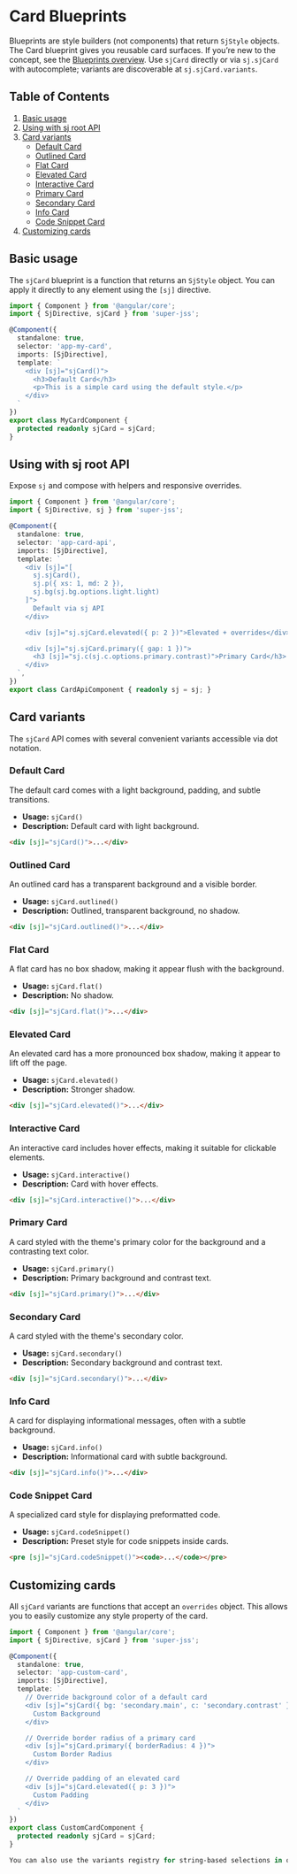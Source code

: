 # Card Blueprints

Blueprints are style builders (not components) that return `SjStyle` objects. The Card blueprint gives you reusable card surfaces. If you’re new to the concept, see the [Blueprints overview](./_index.md). Use `sjCard` directly or via `sj.sjCard` with autocomplete; variants are discoverable at `sj.sjCard.variants`.

## Table of Contents
1. [Basic usage](#basic-usage)
2. [Using with sj root API](#using-with-sj-root-api)
3. [Card variants](#card-variants)
    - [Default Card](#default-card)
    - [Outlined Card](#outlined-card)
    - [Flat Card](#flat-card)
    - [Elevated Card](#elevated-card)
    - [Interactive Card](#interactive-card)
    - [Primary Card](#primary-card)
    - [Secondary Card](#secondary-card)
    - [Info Card](#info-card)
    - [Code Snippet Card](#code-snippet-card)
4. [Customizing cards](#customizing-cards)

## Basic usage

The `sjCard` blueprint is a function that returns an `SjStyle` object. You can apply it directly to any element using the `[sj]` directive.

```typescript
import { Component } from '@angular/core';
import { SjDirective, sjCard } from 'super-jss';

@Component({
  standalone: true,
  selector: 'app-my-card',
  imports: [SjDirective],
  template: `
    <div [sj]="sjCard()">
      <h3>Default Card</h3>
      <p>This is a simple card using the default style.</p>
    </div>
  `
})
export class MyCardComponent {
  protected readonly sjCard = sjCard;
}
```

## Using with sj root API

Expose `sj` and compose with helpers and responsive overrides.

```ts
import { Component } from '@angular/core';
import { SjDirective, sj } from 'super-jss';

@Component({
  standalone: true,
  selector: 'app-card-api',
  imports: [SjDirective],
  template: `
    <div [sj]="[
      sj.sjCard(),
      sj.p({ xs: 1, md: 2 }),
      sj.bg(sj.bg.options.light.light)
    ]">
      Default via sj API
    </div>

    <div [sj]="sj.sjCard.elevated({ p: 2 })">Elevated + overrides</div>

    <div [sj]="sj.sjCard.primary({ gap: 1 })">
      <h3 [sj]="sj.c(sj.c.options.primary.contrast)">Primary Card</h3>
    </div>
  `,
})
export class CardApiComponent { readonly sj = sj; }
```

## Card variants

The `sjCard` API comes with several convenient variants accessible via dot notation.

### Default Card

The default card comes with a light background, padding, and subtle transitions.

- **Usage:** `sjCard()`
- **Description:** Default card with light background.

```html
<div [sj]="sjCard()">...</div>
```

### Outlined Card

An outlined card has a transparent background and a visible border.

- **Usage:** `sjCard.outlined()`
- **Description:** Outlined, transparent background, no shadow.

```html
<div [sj]="sjCard.outlined()">...</div>
```

### Flat Card

A flat card has no box shadow, making it appear flush with the background.

- **Usage:** `sjCard.flat()`
- **Description:** No shadow.

```html
<div [sj]="sjCard.flat()">...</div>
```

### Elevated Card

An elevated card has a more pronounced box shadow, making it appear to lift off the page.

- **Usage:** `sjCard.elevated()`
- **Description:** Stronger shadow.

```html
<div [sj]="sjCard.elevated()">...</div>
```

### Interactive Card

An interactive card includes hover effects, making it suitable for clickable elements.

- **Usage:** `sjCard.interactive()`
- **Description:** Card with hover effects.

```html
<div [sj]="sjCard.interactive()">...</div>
```

### Primary Card

A card styled with the theme's primary color for the background and a contrasting text color.

- **Usage:** `sjCard.primary()`
- **Description:** Primary background and contrast text.

```html
<div [sj]="sjCard.primary()">...</div>
```

### Secondary Card

A card styled with the theme's secondary color.

- **Usage:** `sjCard.secondary()`
- **Description:** Secondary background and contrast text.

```html
<div [sj]="sjCard.secondary()">...</div>
```

### Info Card

A card for displaying informational messages, often with a subtle background.

- **Usage:** `sjCard.info()`
- **Description:** Informational card with subtle background.

```html
<div [sj]="sjCard.info()">...</div>
```

### Code Snippet Card

A specialized card style for displaying preformatted code.

- **Usage:** `sjCard.codeSnippet()`
- **Description:** Preset style for code snippets inside cards.

```html
<pre [sj]="sjCard.codeSnippet()"><code>...</code></pre>
```

## Customizing cards

All `sjCard` variants are functions that accept an `overrides` object. This allows you to easily customize any style property of the card.

```typescript
import { Component } from '@angular/core';
import { SjDirective, sjCard } from 'super-jss';

@Component({
  standalone: true,
  selector: 'app-custom-card',
  imports: [SjDirective],
  template: `
    // Override background color of a default card
    <div [sj]="sjCard({ bg: 'secondary.main', c: 'secondary.contrast' })">
      Custom Background
    </div>

    // Override border radius of a primary card
    <div [sj]="sjCard.primary({ borderRadius: 4 })">
      Custom Border Radius
    </div>

    // Override padding of an elevated card
    <div [sj]="sjCard.elevated({ p: 3 })">
      Custom Padding
    </div>
  `
})
export class CustomCardComponent {
  protected readonly sjCard = sjCard;
}

You can also use the variants registry for string‑based selections in other APIs: `sj.sjCard.variants.outlined`, etc.
```
